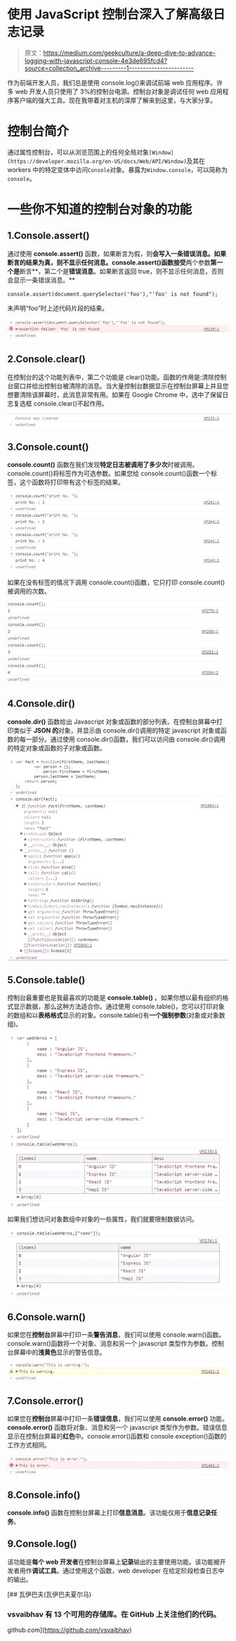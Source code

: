 # 使用 JavaScript 控制台深入了解高级日志记录

> 原文：<https://medium.com/geekculture/a-deep-dive-to-advance-logging-with-javascript-console-4e3de695fcd4?source=collection_archive---------1----------------------->

作为前端开发人员，我们总是使用 console.log()来调试前端 web 应用程序。许多 web 开发人员只使用了 3%的控制台电源。控制台对象是调试任何 web 应用程序客户端的强大工具。现在我带着对主机的深厚了解来到这里，与大家分享。

# 控制台简介

通过属性控制台，可以从浏览范围上的任何全局对象`[Window](https://developer.mozilla.org/en-US/docs/Web/API/Window)`及其在 workers 中的特定变体中访问`Console`对象。暴露为`Window.console`，可以简称为`console`。

# 一些你不知道的控制台对象的功能

## 1.Console.assert()

通过使用 **console.assert()** 函数，如果断言为假，则**会写入一条错误消息。如果断言的结果为真，则不显示任何消息。console.assert()函数接受**两个参数**第一个是**断言**，第二个是**错误消息**。如果断言返回 true，则不显示任何消息，否则会显示一条错误消息。**

```
console.assert(document.querySelector('foo'),"'foo' is not found");
```

未声明“foo”时上述代码片段的结果。

![](img/a369cfa9f36a5b72344ec93dfba90277.png)

## 2.Console.clear()

在控制台的这个功能列表中，第二个功能是 clear()功能。函数的作用是:清除控制台窗口并给出控制台被清除的消息。当大量控制台数据显示在控制台屏幕上并且您想要清除该屏幕时，此消息非常有用。如果在 Google Chrome 中，选中了保留日志复选框 console.clear()不起作用。

![](img/5efe5f2d2203fb0c80d841e472b44fd7.png)

## 3.Console.count()

**console.count()** 函数在我们发现**特定日志被调用了多少次**时被调用。console.count()将标签作为可选参数。如果您给 console.count()函数一个标签，这个函数将打印带有这个标签的结果。

![](img/8ab1ee3467626194fc3abe6b2e25817e.png)

如果在没有标签的情况下调用 console.count()函数，它只打印 console.count()被调用的次数。

![](img/e0d360ea254cf22f302c95dd2b54c203.png)

## 4.Console.dir()

**console.dir()** 函数给出 Javascript 对象或函数的部分列表。在控制台屏幕中打印类似于 **JSON 的**对象，并显示由 console.dir()调用的特定 javascript 对象或函数的每一部分。通过使用 console.dir()函数，我们可以访问由 console.dir()调用的特定对象或函数的子对象或函数。

![](img/51905c46c0acabf809e989f016a915c5.png)

## 5.Console.table()

控制台最重要也是我最喜欢的功能是 **console.table()** 。如果你想以最有组织的格式显示数据，那么这种方法适合你。通过使用 console.table()，您可以打印对象的数组和以**表格格式**显示的对象。console.table()有**一个强制参数**(对象或对象数组)。

![](img/75b57e1911f8be819cc9551d810d787e.png)

如果我们想访问对象数组中对象的一些属性，我们就要限制数据访问。

![](img/b632b425274e591f8987a296a4d7a971.png)

## 6.Console.warn()

如果您在**控制台**屏幕中打印一条**警告消息**，我们可以使用 console.warn()函数。console.warn()函数将一个对象、消息和另一个 javascript 类型作为参数。控制台屏幕中的**浅黄色**显示的警告信息。

![](img/eb9dfff5555f85cc492439f32cc9f95a.png)

## 7.Console.error()

如果您在**控制台**屏幕中打印一条**错误信息**，我们可以使用 **console.error()** 功能。 **console.error()** 函数将对象、消息和另一个 javascript 类型作为参数。错误信息显示在控制台屏幕的**红色**中。console.error()函数和 console.exception()函数的工作方式相同。

![](img/bc244d9da035bcdf1b986548373cff26.png)

## 8.Console.info()

**console.info()** 函数在控制台屏幕上打印**信息消息**。该功能仅用于**信息记录任务**。

## 9.Console.log()

该功能是**每个 web 开发者**在控制台屏幕上**记录**输出的主要使用功能。该功能被开发者用作**调试工具**。通过使用这个函数，web developer 在给定阶段检查日志中的输出。

[](https://github.com/vsvaibhav) [## 瓦伊巴夫(瓦伊巴夫夏尔马)

### vsvaibhav 有 13 个可用的存储库。在 GitHub 上关注他们的代码。

github.com](https://github.com/vsvaibhav)